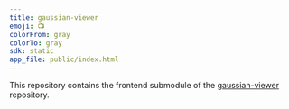 ```yaml
---
title: gaussian-viewer
emoji: 📺
colorFrom: gray
colorTo: gray
sdk: static
app_file: public/index.html
---
```


This repository contains the frontend submodule of the [gaussian-viewer](https://github.com/dylanebert/gaussian-viewer) repository.